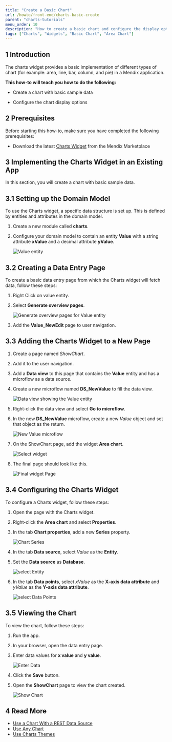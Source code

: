 ```yaml
---
title: "Create a Basic Chart"
url: /howto/front-end/charts-basic-create
parent: "charts-tutorials"
menu_order: 10
description: "How to create a basic chart and configure the display options"
tags: ["Charts", "Widgets", "Basic Chart", "Area Chart"]
---
```


## 1 Introduction

The charts widget provides a basic implementation of different types of chart (for example: area, line, bar, column, and pie) in a Mendix application.

**This how-to will teach you how to do the following:**

* Create a chart with basic sample data

* Configure the chart display options

## 2 Prerequisites

Before starting this how-to, make sure you have completed the following prerequisites:

* Download the latest [Charts Widget](/appstore/widgets/charts) from the Mendix Marketplace

## 3 Implementing the Charts Widget in an Existing App

In this section, you will create a chart with basic sample data.

## 3.1 Setting up the Domain Model

To use the Charts widget, a specific data structure is set up. This is defined by entities and attributes in the domain model.

1. Create a new module called **charts**.
2. Configure your domain model to contain an entity **Value** with a string attribute **xValue** and a decimal attribute **yValue**.

    ![Value entity](/attachments/howto/front-end/charts-tutorials/charts-basic-create/charts-entity.png)

## 3.2 Creating a Data Entry Page

To create a basic data entry page from which the Charts widget will fetch data, follow these steps:

1. Right Click on value entity.
2. Select **Generate overview pages**.

    ![Generate overview pages for Value entity](/attachments/howto/front-end/charts-tutorials/charts-basic-create/charts-rest-generate-overview-pages.png)

3. Add the **Value_NewEdit** page to user navigation.

## 3.3 Adding the Charts Widget to a New Page

1. Create a page named *ShowChart*.
2. Add it to the user navigation.
3. Add a **Data view** to this page that contains the **Value** entity and has a microflow as a data source.
4. Create a new microflow named **DS_NewValue** to fill the data view.

    ![Data view showing the Value entity](/attachments/howto/front-end/charts-tutorials/charts-basic-create/charts-create-new-value.png)

5. Right-click the data view and select **Go to microflow**.
6. In the new **DS_NewValue** microflow, create a new *Value* object and set that object as the return.

    ![New Value microflow](/attachments/howto/front-end/charts-tutorials/charts-basic-create/charts-new-values-microflow.png)

7. On the ShowChart page, add the widget **Area chart**.

    ![Select widget](/attachments/howto/front-end/charts-tutorials/charts-basic-create/charts-select-chart.png)

8. The final page should look like this.

    ![Final widget Page](/attachments/howto/front-end/charts-tutorials/charts-basic-create/charts-widget-page.png)

## 3.4 Configuring the Charts Widget

To configure a Charts widget, follow these steps:

1. Open the page with the Charts widget.
2. Right-click the **Area chart** and select **Properties**.
3. In the tab **Chart properties**, add a new **Series** property.

    ![Chart Series](/attachments/howto/front-end/charts-tutorials/charts-basic-create/charts-series.png)

4. In the tab **Data source**, select *Value* as the **Entity**.
5. Set the **Data source** as **Database**.

    ![select Entity](/attachments/howto/front-end/charts-tutorials/charts-basic-create/chart-add-entity.png)

6. In the tab **Data points**, select *xValue* as the **X-axis data attribute** and *yValue* as the **Y-axis data attribute**.

    ![select Data Points](/attachments/howto/front-end/charts-tutorials/charts-basic-create/charts-data-points.png)

## 3.5 Viewing the Chart

To view the chart, follow these steps:

1. Run the app.
2. In your browser, open the data entry page.
3. Enter data values for **x value** and **y value**.

    ![Enter Data](/attachments/howto/front-end/charts-tutorials/charts-basic-create/charts-front-end.png)

4. Click the **Save** button.
5. Open the **ShowChart** page to view the chart created.

    ![Show Chart](/attachments/howto/front-end/charts-tutorials/charts-basic-create/charts-area-chart.png)

## 4 Read More

* [Use a Chart With a REST Data Source](charts-basic-rest)
* [Use Any Chart](charts-any-usage)
* [Use Charts Themes](charts-theme)

